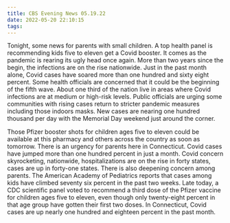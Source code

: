 ```yaml
---
title: CBS Evening News 05.19.22
date: 2022-05-20 22:10:15
tags:
---
```

Tonight, some news for parents with small children. A top health panel is recommending kids five to eleven get a Covid booster. It comes as the pandemic is rearing its ugly head once again. More than two years since the begin, the infections are on the rise nationwide. Just in the past month alone, Covid cases have soared more than one hundred and sixty eight percent. Some health officials are concerned that it could be the beginning of the fifth wave. About one third of the nation live in areas where Covid infections are at medium or high-risk levels. Public officials are urging some communities with rising cases return to stricter pandemic measures including those indoors masks. New cases are nearing one hundred thousand per day with the Memorial Day weekend just around the corner.

Those Pfizer booster shots for children ages five to eleven could be available at this pharmacy and others across the country as soon as tomorrow. There is an urgency for parents here in Connecticut. Covid cases have jumped more than one hundred percent in just a month. Covid concern skyrocketing, nationwide, hospitalizations are on the rise in forty states, cases are up in forty-one states. There is also deepening concern among parents. The American Academy of Pediatrics reports that cases among kids have climbed seventy six percent in the past two weeks. Late today, a CDC scientific panel voted to recommend a third dose of the Pfizer vaccine for children ages five to eleven, even though only twenty-eight percent in that age group have gotten their first two doses.  In Connecticut, Covid cases are up nearly one hundred and eighteen percent in the past month. 
